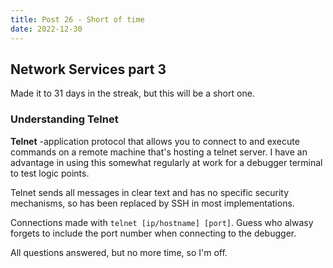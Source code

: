 ```yaml
---
title: Post 26 - Short of time
date: 2022-12-30
---
```

## Network Services part 3
Made it to 31 days in the streak, but this will be a short one.

### Understanding Telnet
**Telnet** -application protocol that allows you to connect to and execute commands on a remote machine that's hosting a telnet server. I have an advantage in using this somewhat regularly at work for a debugger terminal to test logic points.

Telnet sends all messages in clear text and has no specific security mechanisms, so has been replaced by SSH in most implementations.

Connections made with <code>telnet [ip/hostname] [port]</code>. Guess who alwasy forgets to include the port number when connecting to the debugger.

All questions answered, but no more time, so I'm off.